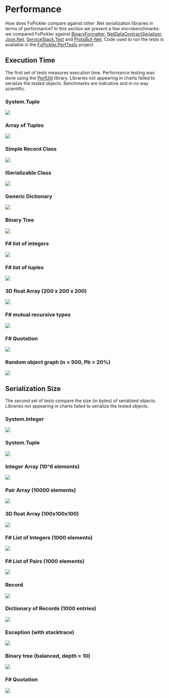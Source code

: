 # Performance

How does FsPickler compare against other .Net serialization libraries in terms of performance? 
In this section we present a few microbenchmarks: we compared FsPickler against 
[BinaryFormatter](http://msdn.microsoft.com/en-us/library/system.runtime.serialization.formatters.binary.binaryformatter.aspx), 
[NetDataContractSerializer](http://msdn.microsoft.com/en-us/library/system.runtime.serialization.netdatacontractserializer.aspx), 
[Json.Net](http://james.newtonking.com/json), [ServiceStack.Text](https://www.nuget.org/packages/ServiceStack.Text/4.0.15) and
[ProtoBuf-Net](https://code.google.com/p/protobuf-net/). 
Code used to run the tests is available in the 
[FsPickler.PerfTests](https://github.com/nessos/FsPickler/tree/master/tests/FsPickler.PerfTests) project.

## Execution Time

The first set of tests measures execution time.
Performance testing was done using the [PerfUtil](https://github.com/eiriktsarpalis/PerfUtil) library. 
Libraries not appearing in charts failed to serialize the tested objects.
Benchmarks are indicative and in no way scientific.

### System.Tuple

<img src="benchmarks/time/tuple.png" />

### Array of Tuples

<img src="benchmarks/time/tupleArray.png" />

### Simple Record Class

<img src="benchmarks/time/class.png" />

### ISerializable Class

<img src="benchmarks/time/iserializable.png" />

### Generic Dictionary

<img src="benchmarks/time/dictionary.png" />

### Binary Tree

<img src="benchmarks/time/binaryTree.png" />

### F# list of integers

<img src="benchmarks/time/list.png" />

### F# list of tuples

<img src="benchmarks/time/pairList.png" />

### 3D float Array (200 x 200 x 200)

<img src="benchmarks/time/array3D.png" />

### F# mutual recursive types

<img src="benchmarks/time/fsharpForest.png" />

### F# Quotation

<img src="benchmarks/time/quotation.png" />

### Random object graph (n = 500, Pb = 20%)

<img src="benchmarks/time/random.png" />

## Serialization Size

The second set of tests compare the size (in bytes) of serialized objects.
Libraries not appearing in charts failed to serialize the tested objects.

### System.Integer

<img src="benchmarks/size/integer.png" />

### System.Tuple

<img src="benchmarks/size/pair.png" />

### Integer Array (10^6 elements)

<img src="benchmarks/size/intarray.png" />

### Pair Array (10000 elements)

<img src="benchmarks/size/pairarray.png" />

### 3D float Array (100x100x100)

<img src="benchmarks/size/array.png" />

### F# List of Integers (1000 elements)

<img src="benchmarks/size/intlist.png" />

### F# List of Pairs (1000 elements)

<img src="benchmarks/size/pairlist.png" />

### Record

<img src="benchmarks/size/record.png" />

### Dictionary of Records (1000 entries)

<img src="benchmarks/size/dictionary.png" />

### Exception (with stacktrace)

<img src="benchmarks/size/exception.png" />

### Binary tree (balanced, depth = 10)

<img src="benchmarks/size/bintree.png" />

### F# Quotation

<img src="benchmarks/size/quotation.png" />